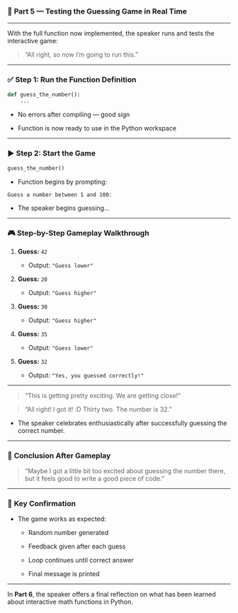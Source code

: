 ### 📘 **Part 5 — Testing the Guessing Game in Real Time**

---

With the full function now implemented, the speaker runs and tests the interactive game:

> “All right, so now I’m going to run this.”

---

### ✅ **Step 1: Run the Function Definition**

```python
def guess_the_number():
    ...
```

- No errors after compiling — good sign
    
- Function is now ready to use in the Python workspace
    

---

### ▶️ **Step 2: Start the Game**

```python
guess_the_number()
```

- Function begins by prompting:
    

```
Guess a number between 1 and 100:
```

- The speaker begins guessing...
    

---

### 🎮 **Step-by-Step Gameplay Walkthrough**

1. **Guess:** `42`
    
    - Output: `"Guess lower"`
        
2. **Guess:** `20`
    
    - Output: `"Guess higher"`
        
3. **Guess:** `30`
    
    - Output: `"Guess higher"`
        
4. **Guess:** `35`
    
    - Output: `"Guess lower"`
        
5. **Guess:** `32`
    
    - Output: `"Yes, you guessed correctly!"`
        

---

> “This is getting pretty exciting. We are getting close!”

> “All right! I got it! :D Thirty two. The number is 32.”

- The speaker celebrates enthusiastically after successfully guessing the correct number.
    

---

### 🎉 **Conclusion After Gameplay**

> “Maybe I got a little bit too excited about guessing the number there, but it feels good to write a good piece of code.”

---

### 📌 **Key Confirmation**

- The game works as expected:
    
    - Random number generated
        
    - Feedback given after each guess
        
    - Loop continues until correct answer
        
    - Final message is printed
        

---

In **Part 6**, the speaker offers a final reflection on what has been learned about interactive math functions in Python.